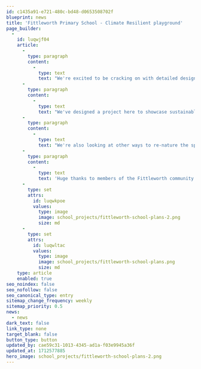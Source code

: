 ```yaml
---
id: c1435a91-e721-480c-bd48-d0653508702f
blueprint: news
title: 'Fittleworth Primary School - Climate Resilient playground'
page_builder:
  -
    id: luqwjf04
    article:
      -
        type: paragraph
        content:
          -
            type: text
            text: "We're excited to be cracking on with detailed design for West Sussex's first Climate Resilient school playground at Fittleworth Primary. "
      -
        type: paragraph
        content:
          -
            type: text
            text: "We've designed a project here to showcase sustainable water management, with rain planters, swales and basins becoming wildlife havens and play features. "
      -
        type: paragraph
        content:
          -
            type: text
            text: "We're also looking at other ways to re-nature the space, adapt to increasing heatwaves, make it a wonderful outdoor classroom and cater for many different styles of play and relaxation for the pupils. "
      -
        type: paragraph
        content:
          -
            type: text
            text: 'Huge thanks to members of the Fittleworth community and the South Downs National Park Authority for supporting this project. Also to Landscape Architects Robert Bray Associates.'
      -
        type: set
        attrs:
          id: luqwkpoe
          values:
            type: image
            image: school_projects/fittleworth-school-plans-2.png
            size: md
      -
        type: set
        attrs:
          id: luqwltac
          values:
            type: image
            image: school_projects/fittleworth-school-plans.png
            size: md
    type: article
    enabled: true
seo_noindex: false
seo_nofollow: false
seo_canonical_type: entry
sitemap_change_frequency: weekly
sitemap_priority: 0.5
news:
  - news
dark_text: false
link_type: none
target_blank: false
button_type: button
updated_by: cae59c31-1013-4345-ad1a-f03e9945a36f
updated_at: 1712577885
hero_image: school_projects/fittleworth-school-plans-2.png
---
```

